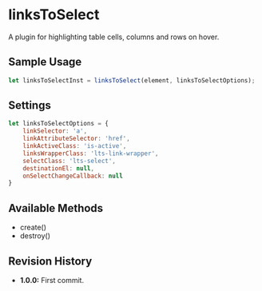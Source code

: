 # linksToSelect
A plugin for highlighting table cells, columns and rows on hover.

## Sample Usage
``` javascript
let linksToSelectInst = linksToSelect(element, linksToSelectOptions);
```

## Settings
``` javascript
let linksToSelectOptions = {
	linkSelector: 'a',
    linkAttributeSelector: 'href',
    linkActiveClass: 'is-active',
    linksWrapperClass: 'lts-link-wrapper',
    selectClass: 'lts-select',
    destinationEl: null,
    onSelectChangeCallback: null
}
```

## Available Methods
* create()
* destroy()

## Revision History
* **1.0.0:** First commit.
